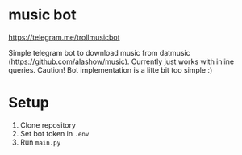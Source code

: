 # music bot

https://telegram.me/trollmusicbot

Simple telegram bot to download music from datmusic (https://github.com/alashow/music).
Currently just works with inline queries.
Caution! Bot implementation is a litte bit too simple :)

# Setup


1. Clone repository
2. Set bot token in `.env`
3. Run `main.py`
